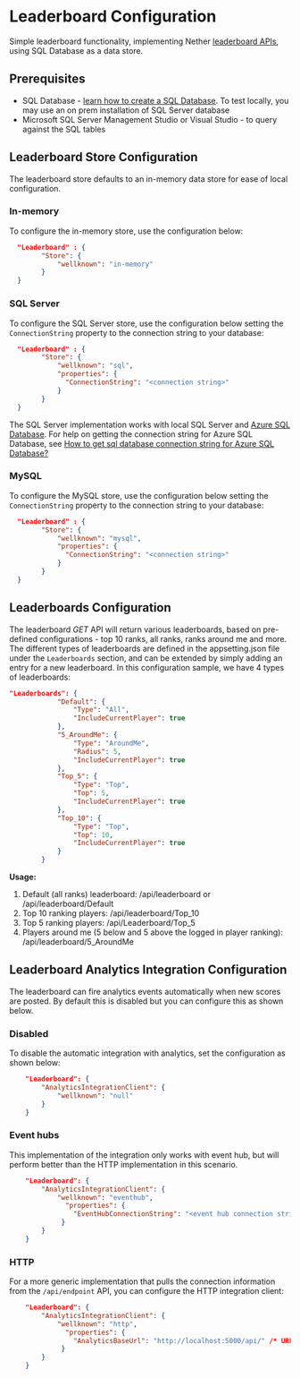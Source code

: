 # Leaderboard Configuration

Simple leaderboard functionality, implementing Nether [leaderboard APIs](../api/leaderboard/README.md), using SQL Database as a data store.

## Prerequisites
* SQL Database - [learn how to create a SQL Database](https://docs.microsoft.com/en-us/azure/sql-database/sql-database-get-started).
    To test locally, you may use an on prem installation of SQL Server database
* Microsoft SQL Server Management Studio or Visual Studio - to query against the SQL tables

## Leaderboard Store Configuration

The leaderboard store defaults to an in-memory data store for ease of local configuration.

### In-memory
To configure the in-memory store, use the configuration below:

```json
  "Leaderboard" : {
        "Store": {
            "wellknown": "in-memory"
        }
  }
```

### SQL Server
To configure the SQL Server store, use the configuration below setting the `ConnectionString` property to the connection string to your database:

```json
  "Leaderboard" : {
        "Store": {
            "wellknown": "sql",
            "properties": {
              "ConnectionString": "<connection string>"
            }
        }
  }
```

The SQL Server implementation works with local SQL Server and [Azure SQL Database](https://docs.microsoft.com/en-us/azure/sql-database/sql-database-get-started). For help on getting the connection string for Azure SQL Database, see [How to get sql database connection string for Azure SQL Database?](https://docs.microsoft.com/en-us/azure/sql-database/sql-database-develop-dotnet-simple)

### MySQL

To configure the MySQL store, use the configuration below setting the `ConnectionString` property to the connection string to your database:

```json
  "Leaderboard" : {
        "Store": {
            "wellknown": "mysql",
            "properties": {
              "ConnectionString": "<connection string>"
            }
        }
  }
```


## Leaderboards Configuration
The leaderboard _GET_ API will return various leaderboards, based on pre-defined configurations - top 10 ranks, all ranks, ranks around me and more.
The different types of leaderboards are defined in the appsetting.json file under the `Leaderboards` section, and can be extended by simply adding an entry for a new leaderboard.
In this configuration sample, we have 4 types of leaderboards:

```json
"Leaderboards": {
            "Default": {
                "Type": "All",
                "IncludeCurrentPlayer": true
            },
            "5_AroundMe": {
                "Type": "AroundMe",
                "Radius": 5,
                "IncludeCurrentPlayer": true
            },
            "Top_5": {
                "Type": "Top",
                "Top": 5,
                "IncludeCurrentPlayer": true
            },
            "Top_10": {
                "Type": "Top",
                "Top": 10,
                "IncludeCurrentPlayer": true
            }
        }
```

**Usage:**

1. Default (all ranks) leaderboard: /api/leaderboard or /api/leaderboard/Default
2. Top 10 ranking players: /api/leaderboard/Top_10
3. Top 5 ranking players: /api/Leaderboard/Top_5
4. Players around me (5 below and 5 above the logged in player ranking): /api/leaderboard/5_AroundMe   

## Leaderboard Analytics Integration Configuration

The leaderboard can fire analytics events automatically when new scores are posted. By default this is disabled but you can configure this as shown below.

### Disabled

To disable the automatic integration with analytics, set the configuration as shown below:

```json
    "Leaderboard": {
        "AnalyticsIntegrationClient": {
            "wellknown": "null"
        }
    }
```

### Event hubs

This implementation of the integration only works with event hub, but will perform better than the HTTP implementation in this scenario.

```json
    "Leaderboard": {
        "AnalyticsIntegrationClient": {
            "wellknown": "eventhub",
              "properties": {
                "EventHubConnectionString": "<event hub connection string>"
             }
        }
    }
```


### HTTP
For a more generic implementation that pulls the connection information from the `/api/endpoint` API, you can configure the HTTP integration client:

```json
    "Leaderboard": {
        "AnalyticsIntegrationClient": {
            "wellknown": "http",
              "properties": {
                "AnalyticsBaseUrl": "http://localhost:5000/api/" /* URL to the base of the API where the /endpoint API exists */
             }
        }
    }
```

